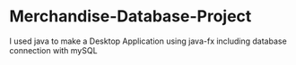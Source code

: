 # Merchandise-Database-Project
I used java to make a Desktop Application using java-fx including database connection with mySQL
